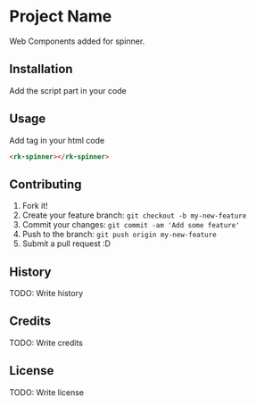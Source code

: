 # Project Name

Web Components added for spinner.

## Installation
Add the script part in your code 


## Usage
Add tag <rk-spinner></rk-spinner> in your html code

<!--
```
<custom-element-demo>
  <template>
    <link rel="import" href="rk-spinner.html">
    <next-code-block></next-code-block>
  </template>
</custom-element-demo>
```
-->
```html
<rk-spinner></rk-spinner>
```

## Contributing

1. Fork it!
2. Create your feature branch: `git checkout -b my-new-feature`
3. Commit your changes: `git commit -am 'Add some feature'`
4. Push to the branch: `git push origin my-new-feature`
5. Submit a pull request :D

## History

TODO: Write history

## Credits

TODO: Write credits

## License

TODO: Write license
